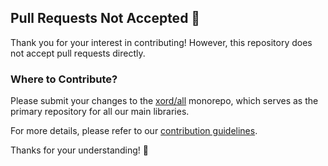 ## Pull Requests Not Accepted 🚫

Thank you for your interest in contributing!
However, this repository does not accept pull requests directly.

### Where to Contribute?

Please submit your changes to the [xord/all](https://github.com/xord/all) monorepo, which serves as the primary repository for all our main libraries.

For more details, please refer to our [contribution guidelines](../CONTRIBUTING.md).

Thanks for your understanding! 🙌

